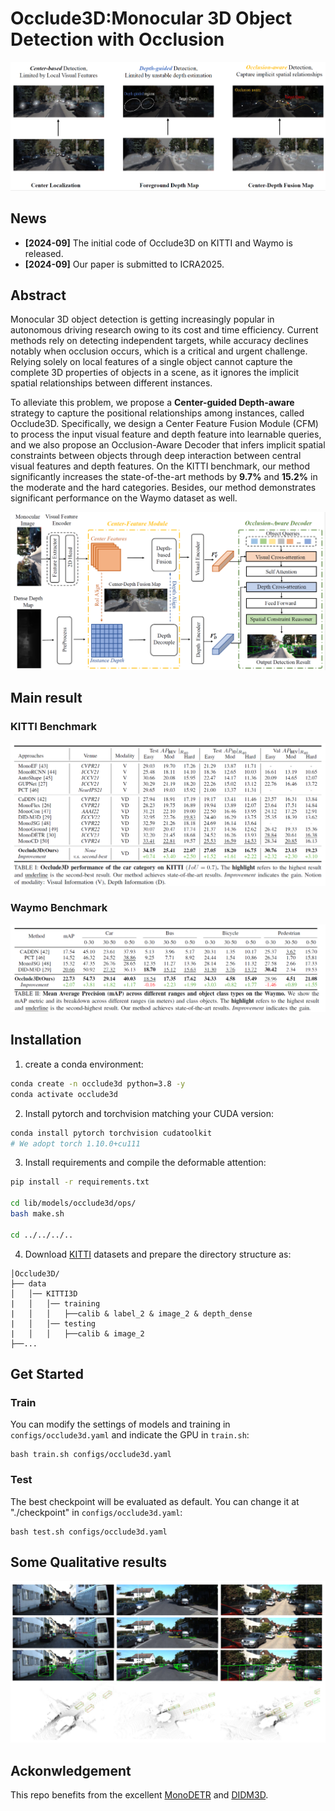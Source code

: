 # Occlude3D:Monocular 3D Object Detection with Occlusion

![](./Imgs/Fig1.png)

## News
* **[2024-09]** The initial code of Occlude3D on KITTI and Waymo is released.
* **[2024-09]** Our paper is submitted to ICRA2025.
  
## Abstract

Monocular 3D object detection is getting increasingly popular in autonomous driving research owing to its cost and time efficiency. Current methods rely on detecting independent targets, while accuracy declines notably when occlusion occurs, which is a critical and urgent challenge. Relying solely on local features of a single object cannot capture the complete 3D properties of objects in a scene, as it ignores the implicit spatial relationships between different instances. 

To alleviate this problem, we propose a **Center-guided Depth-aware** strategy to capture the positional relationships among instances, called Occlude3D.  Specifically, we design a Center Feature Fusion Module (CFM)  to process the input visual feature and depth feature into learnable queries, and we also propose an Occlusion-Aware Decoder that infers implicit spatial constraints between objects through deep interaction between central visual features and depth features. On the KITTI benchmark, our method significantly increases the state-of-the-art methods by **9.7\%** and **15.2\%** in the moderate and the hard categories. Besides, our method demonstrates significant performance on the Waymo dataset as well.

![](./Imgs/Fig2.png)


## Main result
### KITTI Benchmark
![](./Imgs/Fig5.png)

### Waymo Benchmark
![](./Imgs/Fig6.png)

## Installation

1. create a conda environment:

```bash
conda create -n occlude3d python=3.8 -y
conda activate occlude3d
```

2. Install pytorch and torchvision matching your CUDA version:

```bash
conda install pytorch torchvision cudatoolkit
# We adopt torch 1.10.0+cu111
```

3. Install requirements and compile the deformable attention:

```bash
pip install -r requirements.txt

cd lib/models/occlude3d/ops/
bash make.sh

cd ../../../..
```

4. Download [KITTI](https://www.cvlibs.net/datasets/kitti/) datasets and prepare the directory structure as:

```
│Occlude3D/
├── data
│   │── KITTI3D
|   │   │── training
|   │   │   ├──calib & label_2 & image_2 & depth_dense
|   │   │── testing
|   │   │   ├──calib & image_2
├──...
```



## Get Started

### Train

You can modify the settings of models and training in `configs/occlude3d.yaml` and indicate the GPU in `train.sh`:

    bash train.sh configs/occlude3d.yaml 

### Test

The best checkpoint will be evaluated as default. You can change it at "./checkpoint" in `configs/occlude3d.yaml`:

```
bash test.sh configs/occlude3d.yaml
```



## Some Qualitative results

![](./Imgs/Fig3.png)

## Ackonwledgement
This repo benefits from the excellent [MonoDETR](https://github.com/ZrrSkywalker/MonoDETR) and [DIDM3D](https://github.com/ZrrSkywalker/MonoDETR).

